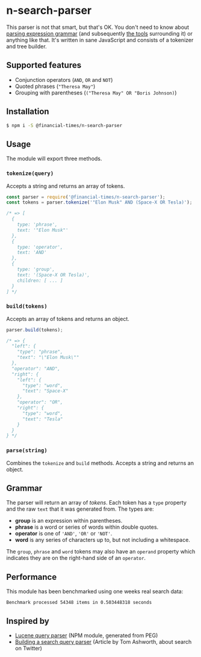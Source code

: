 # n-search-parser

This parser is not that smart, but that's OK. You don't need to know about [parsing expression grammar][1] (and subsequently [the tools][2] surrounding it) or anything like that. It's written in sane JavaScript and consists of a tokenizer and tree builder.

## Supported features

- Conjunction operators (`AND`, `OR` and `NOT`)
- Quoted phrases (`"Theresa May"`)
- Grouping with parentheses (`("Theresa May" OR "Boris Johnson)`)

## Installation

```sh
$ npm i -S @financial-times/n-search-parser
```

## Usage

The module will export three methods.

### `tokenize(query)`

Accepts a string and returns an array of tokens.

```js
const parser = require('@financial-times/n-search-parser');
const tokens = parser.tokenize('"Elon Musk" AND (Space-X OR Tesla)');

/* => [
  {
    type: 'phrase',
    text: '"Elon Musk"'
  },
  {
    type: 'operator',
    text: 'AND'
  },
  {
    type: 'group',
    text: '(Space-X OR Tesla)',
    children: [ ... ]
  }
] */
```

### `build(tokens)`

Accepts an array of tokens and returns an object.

```js
parser.build(tokens);

/* => {
  "left": {
    "type": "phrase",
    "text": "\"Elon Musk\""
  },
  "operator": "AND",
  "right": {
    "left": {
      "type": "word",
      "text": "Space-X"
    },
    "operator": "OR",
    "right": {
      "type": "word",
      "text": "Tesla"
    }
  }
} */
```

### `parse(string)`

Combines the `tokenize` and `build` methods. Accepts a string and returns an object.

## Grammar

The parser will return an array of _tokens_. Each token has a `type` property and the raw `text` that it was generated from. The types are:

- **group** is an expression within parentheses.
- **phrase** is a word or series of words within double quotes.
- **operator** is one of `'AND'`, `'OR'` or `'NOT'`.
- **word** is any series of characters up to, but not including a whitespace.

The `group`, `phrase` and `word` tokens may also have an `operand` property which indicates they are on the right-hand side of an `operator`.

## Performance

This module has been benchmarked using one weeks real search data:

```
Benchmark processed 54348 items in 0.503448318 seconds
```

## Inspired by

- [Lucene query parser][3] (NPM module, generated from PEG)
- [Building a search query parser][4] (Article by Tom Ashworth, about search on Twitter)

[1]: https://en.wikipedia.org/wiki/Parsing_expression_grammar
[2]: http://canopy.jcoglan.com/
[3]: https://github.com/thoward/lucene-query-parser.js
[4]: https://tgvashworth.com/2016/06/27/twitter-search-query-parser.html
